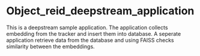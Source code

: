 # Object_reid_deepstream_application
This is a deepstream sample application. The application collects embedding from the tracker and insert them into database. A seperate application retrieve data from the database and using FAISS checks similarity between the embeddings.
